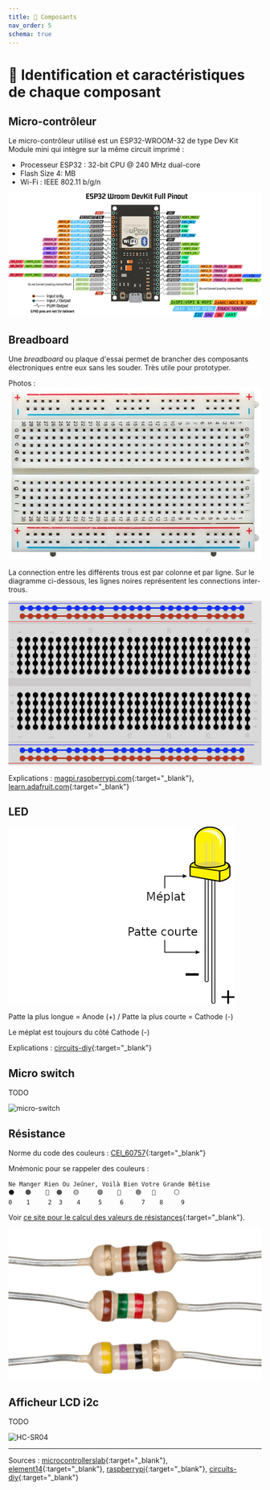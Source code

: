 ```yaml
---
title: 🔎 Composants
nav_order: 5
schema: true
---
```


# 🔎 Identification et caractéristiques de chaque composant

## Micro-contrôleur

Le micro-contrôleur utilisé est un ESP32-WROOM-32 de type Dev Kit Module mini qui intègre sur la même circuit imprimé :
  - Processeur ESP32 : 32-bit CPU @ 240 MHz dual-core
  - Flash Size 4: MB
  - Wi-Fi : IEEE 802.11 b/g/n

![Pinout](resources/esp32-wroom-32-dev-module-pinout.jpg)

## Breadboard

Une _breadboard_ ou plaque d'essai permet de brancher des composants électroniques entre eux sans les souder. Très utile pour prototyper.

Photos :
![Breadboard](resources/breadboard.jpg)

La connection entre les différents trous est par colonne et par ligne. Sur le diagramme ci-dessous, les lignes noires représentent les connections inter-trous.

![Breadboard wiring](resources/breadboard-wiring.jpg)

Explications : [magpi.raspberrypi.com](https://magpi.raspberrypi.com/articles/breadboard-tutorial){:target="_blank"}, [learn.adafruit.com](https://learn.adafruit.com/breadboards-for-beginners){:target="_blank"}

## LED

![Pinout](resources/led-pinout.jpg)

Patte la plus longue = Anode (+) / Patte la plus courte = Cathode (-)

Le méplat est toujours du côté Cathode (-)

Explications : [circuits-diy](https://www.circuits-diy.com/how-to-blink-led-using-an-arduino/){:target="_blank"}

## Micro switch

TODO

![micro-switch](resources/micro-switch.jpg)

## Résistance

Norme du code des couleurs : [CEI_60757](https://fr.wikipedia.org/wiki/CEI_60757){:target="_blank"}

Mnémonic pour se rappeler des couleurs :
```
Ne Manger Rien Ou Jeûner, Voilà Bien Votre Grande Bêtise
⚫   🟤    🔴  🟠   🟡     🟣    🔵    🟢   🔘     ⚪
0    1     2  3    4     5     6     7    8     9
```

Voir [ce site pour le calcul des valeurs de résistances](https://www.electronique-radioamateur.fr/elec/composants/resistance-code-couleurs.php){:target="_blank"}.

![resistance](resources/resistors.jpg)

## Afficheur LCD i2c

TODO

![HC-SR04](resources/LCD1602.jpg)

----
Sources : [microcontrollerslab](https://microcontrollerslab.com){:target="_blank"}, [element14](https://element14.com){:target="_blank"}, [raspberrypi](https://magpi.raspberrypi.com){:target="_blank"}, [circuits-diy](https://www.circuits-diy.com){:target="_blank"}
